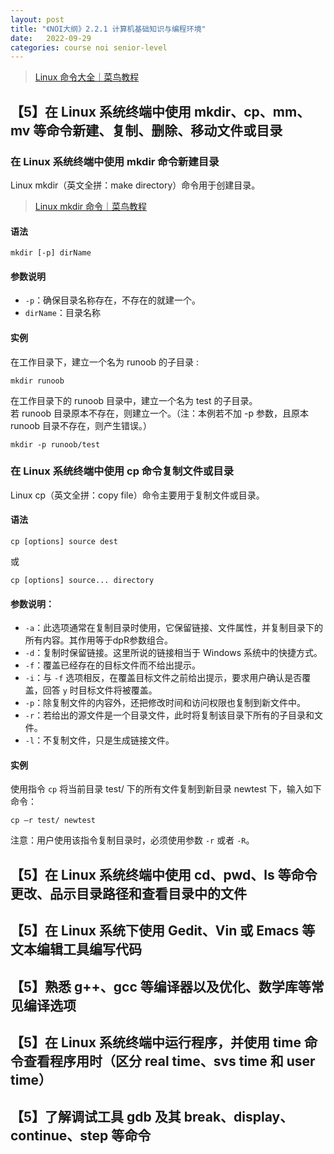 ```yaml
---
layout: post
title: "《NOI大纲》2.2.1 计算机基础知识与编程环境"
date:   2022-09-29
categories: course noi senior-level
---
```


> <a href="https://www.runoob.com/linux/linux-command-manual.html" target="_blank">Linux 命令大全｜菜鸟教程</a>

## 【5】在 Linux 系统终端中使用 mkdir、cp、mm、mv 等命令新建、复制、删除、移动文件或目录

### 在 Linux 系统终端中使用 mkdir 命令新建目录
Linux mkdir（英文全拼：make directory）命令用于创建目录。
> <a href="https://www.runoob.com/linux/linux-comm-mkdir.html" target="_blank">Linux mkdir 命令｜菜鸟教程</a>
#### 语法
```
mkdir [-p] dirName
```
#### 参数说明
* `-p`：确保目录名称存在，不存在的就建一个。
* `dirName`：目录名称
#### 实例
在工作目录下，建立一个名为 runoob 的子目录 :
```
mkdir runoob
```
在工作目录下的 runoob 目录中，建立一个名为 test 的子目录。  
若 runoob 目录原本不存在，则建立一个。（注：本例若不加 -p 参数，且原本 runoob 目录不存在，则产生错误。）
```
mkdir -p runoob/test
```

### 在 Linux 系统终端中使用 cp 命令复制文件或目录
Linux cp（英文全拼：copy file）命令主要用于复制文件或目录。
#### 语法
```
cp [options] source dest
```
或
```
cp [options] source... directory
```
#### 参数说明：
* `-a`：此选项通常在复制目录时使用，它保留链接、文件属性，并复制目录下的所有内容。其作用等于dpR参数组合。
* `-d`：复制时保留链接。这里所说的链接相当于 Windows 系统中的快捷方式。
* `-f`：覆盖已经存在的目标文件而不给出提示。
* `-i`：与 `-f` 选项相反，在覆盖目标文件之前给出提示，要求用户确认是否覆盖，回答 `y` 时目标文件将被覆盖。
* `-p`：除复制文件的内容外，还把修改时间和访问权限也复制到新文件中。
* `-r`：若给出的源文件是一个目录文件，此时将复制该目录下所有的子目录和文件。
* `-l`：不复制文件，只是生成链接文件。
#### 实例
使用指令 `cp` 将当前目录 test/ 下的所有文件复制到新目录 newtest 下，输入如下命令：
```
cp –r test/ newtest
```      
注意：用户使用该指令复制目录时，必须使用参数 `-r` 或者 `-R`。

## 【5】在 Linux 系统终端中使用 cd、pwd、ls 等命令更改、品示目录路径和查看目录中的文件

## 【5】在 Linux 系统下使用 Gedit、Vin 或 Emacs 等文本编辑工具编写代码

## 【5】熟悉 g++、gcc 等编译器以及优化、数学库等常见编译选项

## 【5】在 Linux 系统终端中运行程序，并使用 time 命令查看程序用时（区分 real time、svs time 和 user time）

## 【5】了解调试工具 gdb 及其 break、display、continue、step 等命令